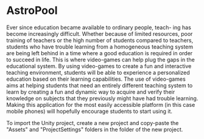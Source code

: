 # AstroPool
Ever since education became available to ordinary people, teach-
ing has become increasingly difficult. Whether because of limited
resources, poor training of teachers or the high number of students
compared to teachers, students who have trouble learning from a
homogeneous teaching system are being left behind in a time where
a good education is required in order to succeed in life.
This is where video-games can help plug the gaps in the
educational system. By using video-games to create a fun and
interactive teaching environment, students will be able to experience
a personalized education based on their learning capabilities. The
use of video-games aims at helping students that need an entirely
different teaching system to learn by creating a fun and dynamic
way to acquire and verify their knowledge on subjects that they
previously might have had trouble learning. Making this application
for the most easily accessible platform (in this case mobile phones)
will hopefully encourage students to start using it.


To import the Unity project, create a new project and copy-paste the "Assets" and "ProjectSettings" folders in the folder of the new project.

